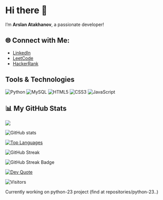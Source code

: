 # Hi there 👋

I’m **Arslan Atakhanov**, a passionate developer!


## 🌐 Connect with Me:

- [LinkedIn](https://www.linkedin.com/in/arslan-atakhanov)
- [LeetCode](https://leetcode.com/u/leo_go/)
- [HackerRank](https://www.hackerrank.com/profile/arslan_atakhanov)


## Tools & Technologies

![Python](https://img.shields.io/badge/Python-3776AB?style=for-the-badge&logo=python&logoColor=white)
![MySQL](https://img.shields.io/badge/MySQL-4479A1?style=for-the-badge&logo=mysql&logoColor=white)
![HTML5](https://img.shields.io/badge/HTML5-E34F26?style=for-the-badge&logo=html5&logoColor=white)
![CSS3](https://img.shields.io/badge/CSS3-1572B6?style=for-the-badge&logo=css3&logoColor=white)
![JavaScript](https://img.shields.io/badge/JavaScript-F7DF1E?style=for-the-badge&logo=javascript&logoColor=black)



## 📊 My GitHub Stats

[![](https://github-profile-summary-cards.vercel.app/api/cards/profile-details?username=arslan01000&theme=github_dark)](https://github.com/vn7n24fzkq/github-profile-summary-cards)

![GitHub stats](https://github-readme-stats.vercel.app/api?username=arslan01000&show_icons=true&locale=en&theme=dark)

[![Top Languages](https://github-readme-stats.vercel.app/api/top-langs/?username=arslan01000&layout=compact&theme=dark)](https://github.com/anuraghazra/github-readme-stats)

![GitHub Streak](https://streak-stats.demolab.com/?user=arslan01000&theme=dark&hide_border=true)

![GitHub Streak Badge](https://img.shields.io/badge/GitHub%20Streak-7%20Days-green?style=flat-square&logo=github)

[![Dev Quote](https://quotes-github-readme.vercel.app/api?type=horizontal&theme=dark)](https://github.com/piyushsuthar/github-readme-quotes)

![Visitors](https://visitor-badge.laobi.icu/badge?page_id=arslan01000.arslan01000)


Currently working on python-23 project (find at repositories/python-23..)
